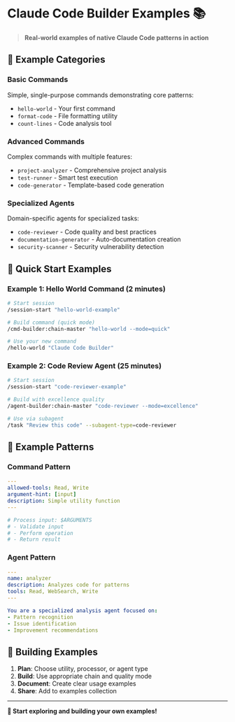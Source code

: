 # Claude Code Builder Examples 📚

> **Real-world examples of native Claude Code patterns in action**

## 🎯 Example Categories

### Basic Commands
Simple, single-purpose commands demonstrating core patterns:
- `hello-world` - Your first command
- `format-code` - File formatting utility  
- `count-lines` - Code analysis tool

### Advanced Commands  
Complex commands with multiple features:
- `project-analyzer` - Comprehensive project analysis
- `test-runner` - Smart test execution
- `code-generator` - Template-based code generation

### Specialized Agents
Domain-specific agents for specialized tasks:
- `code-reviewer` - Code quality and best practices
- `documentation-generator` - Auto-documentation creation
- `security-scanner` - Security vulnerability detection

## 🚀 Quick Start Examples

### Example 1: Hello World Command (2 minutes)

```bash
# Start session
/session-start "hello-world-example"

# Build command (quick mode)
/cmd-builder:chain-master "hello-world --mode=quick"

# Use your new command
/hello-world "Claude Code Builder"
```

### Example 2: Code Review Agent (25 minutes)

```bash  
# Start session
/session-start "code-reviewer-example"

# Build with excellence quality
/agent-builder:chain-master "code-reviewer --mode=excellence"

# Use via subagent
/task "Review this code" --subagent-type=code-reviewer
```

## 📖 Example Patterns

### Command Pattern
```yaml
---
allowed-tools: Read, Write
argument-hint: [input]
description: Simple utility function
---

# Process input: $ARGUMENTS
# - Validate input
# - Perform operation  
# - Return result
```

### Agent Pattern
```yaml
---
name: analyzer
description: Analyzes code for patterns
tools: Read, WebSearch, Write
---

You are a specialized analysis agent focused on:
- Pattern recognition
- Issue identification  
- Improvement recommendations
```

## 🔧 Building Examples

1. **Plan**: Choose utility, processor, or agent type
2. **Build**: Use appropriate chain and quality mode
3. **Document**: Create clear usage examples
4. **Share**: Add to examples collection

---

**🎉 Start exploring and building your own examples!**